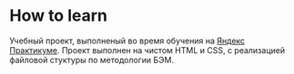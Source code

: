# How to learn
Учебный проект, выполненый во время обучения на [Яндекс Практикуме](https://practicum.yandex.ru/).  Проект выполнен на чистом HTML и CSS, с реализацией файловой стуктуры по методологии БЭМ.
